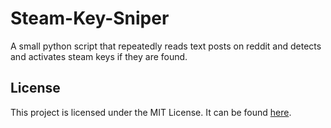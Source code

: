# Steam-Key-Sniper
A small python script that repeatedly reads text posts on reddit and detects and activates steam keys if they are found.

## License

This project is licensed under the MIT License. It can be found [here](https://github.com/Fhoughton/Steam-Key-Sniper/blob/master/LICENSE).
